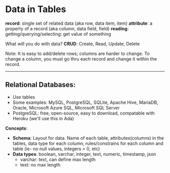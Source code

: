 # Data in Tables

**record**: single set of related data (aka row, data item, item)
**attribute**: a property of a record (aka column, data field, field)
**reading**: getting/querying/selecting: get value of something

What will you do with data?
**CRUD**: Create, Read, Update, Delete

Note: It is easy to add/delete rows; columns are harder to change.  To change a column, you must go thru each record and change it within the record.

---
## Relational Databases:
- Use tables
- Some examples: MySQL, PostgreSQL, SQLite, Apache Hive, MariaDB, Oracle, Microsoft Azure SQL, Microsoft SQL Server
- PostgreSQL: free, open-source, easy to download, compatable with Heroku (we'll use this in Ada)

**Concepts**:
- **Schema**: Layout for data. Name of each table, attributes(columns) in the tables, data type for each column, rules/constrains for each column and table (ie- no null values, integers > 0, etc)
- **Data types**: boolean, varchar, integer, text, numeric, timestamp, json
  - varchar: text, can define max length
  - text: no max length
